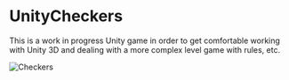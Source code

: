 # UnityCheckers
This is a work in progress Unity game in order to get comfortable working with Unity 3D and dealing with a more complex level game with rules, etc.


![Checkers](https://user-images.githubusercontent.com/89750989/192068360-8a74ad89-08d8-401b-ba9f-705b3e193d89.png)
